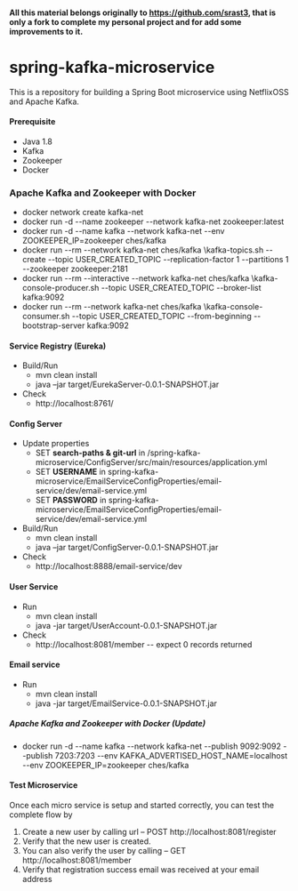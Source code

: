 #### All this material belongs originally to https://github.com/srast3, that is only a fork to complete my personal project and for add some improvements to it.

# spring-kafka-microservice
This is a repository for building a Spring Boot microservice using NetflixOSS and Apache Kafka. 

#### Prerequisite
- Java 1.8
- Kafka
- Zookeeper
- Docker 

### Apache Kafka and Zookeeper with Docker
- docker network create kafka-net
- docker run -d --name zookeeper --network kafka-net zookeeper:latest
- docker run -d --name kafka --network kafka-net --env ZOOKEEPER_IP=zookeeper ches/kafka
- docker run --rm --network kafka-net ches/kafka \kafka-topics.sh --create --topic USER_CREATED_TOPIC --replication-factor 1 --partitions 1 --zookeeper zookeeper:2181
- docker run --rm --interactive --network kafka-net ches/kafka \kafka-console-producer.sh --topic USER_CREATED_TOPIC --broker-list kafka:9092
- docker run --rm --network kafka-net ches/kafka \kafka-console-consumer.sh --topic USER_CREATED_TOPIC --from-beginning --bootstrap-server kafka:9092

#### Service Registry (Eureka)
- Build/Run
  - mvn clean install
  - java –jar target/EurekaServer-0.0.1-SNAPSHOT.jar
- Check
  - http://localhost:8761/
  
#### Config Server
  - Update properties 
    - SET **search-paths & git-url** in /spring-kafka-microservice/ConfigServer/src/main/resources/application.yml
    - SET **USERNAME** in spring-kafka-microservice/EmailServiceConfigProperties/email-service/dev/email-service.yml
    - SET **PASSWORD** in spring-kafka-microservice/EmailServiceConfigProperties/email-service/dev/email-service.yml
  - Build/Run
    - mvn clean install
    - java –jar target/ConfigServer-0.0.1-SNAPSHOT.jar
- Check
    - http://localhost:8888/email-service/dev

#### User Service
- Run
  - mvn clean install
  - java -jar target/UserAccount-0.0.1-SNAPSHOT.jar
- Check
  - http://localhost:8081/member -- expect 0 records returned

#### Email service
- Run
  - mvn clean install
  - java -jar target/EmailService-0.0.1-SNAPSHOT.jar
  
##### Apache Kafka and Zookeeper with Docker (Update)
- docker run -d --name kafka --network kafka-net --publish 9092:9092 --publish 7203:7203 --env KAFKA_ADVERTISED_HOST_NAME=localhost --env ZOOKEEPER_IP=zookeeper ches/kafka

  
#### Test Microservice
Once each micro service is setup and started correctly, you can test the complete flow by
1. Create a new user by calling url – POST http://localhost:8081/register
2. Verify that the new user is created.
3. You can also verify the user by calling – GET http://localhost:8081/member 
4. Verify that registration success email was received at your email address

